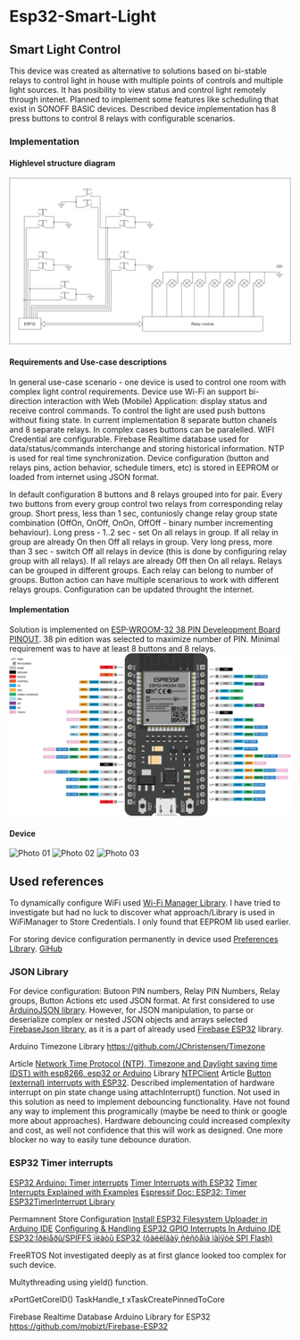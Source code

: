 
# Esp32-Smart-Light
## Smart Light Control

This device was created as alternative to solutions based on bi-stable relays to control light in house with multiple points of controls and multiple light sources. It has posibility to view status and control light remotely through intenet. Planned to implement some features like scheduling that exist in SONOFF BASIC devices. Described device implementation has 8 press buttons to control 8 relays with configurable scenarios. 

### Implementation

#### Highlevel structure diagram
![Usage Diagram](https://github.com/abajavascript/Esp32-Smart-Light/blob/main/pic/ESP32-Smart-Light-highlevel-diagram.png)

#### Requirements and Use-case descriptions

In general use-case scenario - one device is used to control one room with complex light control requirements. Device use Wi-Fi an support bi-direction interaction with Web (Mobile) Application: display status and receive control commands. To control the light are used push buttons without fixing state. In current implementation 8 separate button chanels and 8 separate relays. In complex cases buttons can be paralelled. WIFI Credential are configurable. Firebase Realtime database used for data/status/commands interchange and storing historical information. NTP is used for real time synchronization. Device configuration (button and relays pins, action behavior, schedule timers, etc) is stored in EEPROM or loaded from internet using JSON format.

In default configuration 8 buttons and 8 relays grouped into for pair. Every two buttons from every group control two relays from corresponding relay group. Short press, less than 1 sec, contuniosly change relay group state combination (OffOn, OnOff, OnOn, OffOff - binary number incrementing behaviour). Long press - 1..2 sec - set On all relays in group. If all relay in group are already On then Off all relays in group. Very long press, more than 3 sec - switch Off all relays in device (this is done by configuring relay group with all relays). If all relays are already Off then On all relays. Relays can be grouped in different groups. Each relay can belong to number of groups. Button action can have multiple scenarious to work with different relays groups. Configuration can be updated throught the internet. 

#### Implementation
Solution is implemented on [ESP-WROOM-32 38 PIN Develeopment Board PINOUT](https://www.studiopieters.nl/esp32-pinout/). 38 pin  edition was selected to maximize number of PIN. Minimal requirement was to have at least 8 buttons and 8 relays.
![PIN-OUT](https://raw.githubusercontent.com/AchimPieters/esp32-homekit-camera/master/Images/ESP32-38%20PIN-DEVBOARD.png)	

#### Device
![Photo 01](https://github.com/abajavascript/Esp32-Smart-Light/blob/main/pic/Device-01.jpg)
![Photo 02](https://github.com/abajavascript/Esp32-Smart-Light/blob/main/pic/Device-02.jpg)
![Photo 03](https://github.com/abajavascript/Esp32-Smart-Light/blob/main/pic/Device-03.jpg)


## Used references

To dynamically configure WiFi used [Wi-Fi Manager Library](https://github.com/tzapu/WiFiManager). I have tried to investigate but had no luck to discover what approach/Library is used in WiFiManager to Store Credentials. I only found that EEPROM lib used earlier.


For storing device configuration permanently in device used [Preferences Library](https://espressif-docs.readthedocs-hosted.com/projects/arduino-esp32/en/latest/api/preferences.html).
[GiHub](https://github.com/vshymanskyy/Preferences)

### JSON Library
For device configuration: Butoon PIN numbers, Relay PIN Numbers, Relay groups, Button Actions etc used JSON format. At first considered to use [ArduinoJSON library](https://arduinojson.org/). However, for JSON manipulation, to parse or deserialize complex or nested JSON objects and arrays selected [FirebaseJson library](https://github.com/mobizt/FirebaseJson), as it is a part of already used [Firebase ESP32](https://github.com/mobizt/Firebase-ESP32) library.


Arduino Timezone Library
https://github.com/JChristensen/Timezone


Article [Network Time Protocol (NTP), Timezone and Daylight saving time (DST) with esp8266, esp32 or Arduino](https://www.mischianti.org/2020/08/08/network-time-protocol-ntp-timezone-and-daylight-saving-time-dst-with-esp8266-esp32-or-arduino/)
Library [NTPClient](https://github.com/arduino-libraries/NTPClient)
Article [Button (external) interrupts with ESP32](https://iotespresso.com/button-external-interrupts-with-esp32/). 
Described implementation of hardware interrupt on pin state change using attachInterrupt() function. 
Not used in this solution as need to implement debouncing functionality. Have not found any way to implement this programically (maybe be need to think or google more about approaches).
Hardware debouncing could increased complexity and cost, as well not confidence that this will work as designed. One more blocker no way to easily tune debounce duration.

### ESP32 Timer interrupts
[ESP32 Arduino: Timer interrupts](https://techtutorialsx.com/2017/10/07/esp32-arduino-timer-interrupts/)
[Timer Interrupts with ESP32](https://iotespresso.com/timer-interrupts-with-esp32/)
[Timer Interrupts Explained with Examples](https://www.visualmicro.com/page/Timer-Interrupts-Explained.aspx)
[Espressif Doc: ESP32: Timer](https://espressif-docs.readthedocs-hosted.com/projects/arduino-esp32/en/latest/api/timer.html)
[ESP32TimerInterrupt Library](https://github.com/khoih-prog/ESP32TimerInterrupt)

Permamnent Store Configuration
[Install ESP32 Filesystem Uploader in Arduino IDE](https://randomnerdtutorials.com/install-esp32-filesystem-uploader-arduino-ide/)
[Configuring & Handling ESP32 GPIO Interrupts In Arduino IDE](https://lastminuteengineers.com/handling-esp32-gpio-interrupts-tutorial/)
[ESP32:Ïðèìåðû/SPIFFS ïëàòû ESP32 (ôàéëîâàÿ ñèñòåìà ïàìÿòè SPI Flash)](https://wikihandbk.com/wiki/ESP32:%D0%9F%D1%80%D0%B8%D0%BC%D0%B5%D1%80%D1%8B/SPIFFS_%D0%BF%D0%BB%D0%B0%D1%82%D1%8B_ESP32_(%D1%84%D0%B0%D0%B9%D0%BB%D0%BE%D0%B2%D0%B0%D1%8F_%D1%81%D0%B8%D1%81%D1%82%D0%B5%D0%BC%D0%B0_%D0%BF%D0%B0%D0%BC%D1%8F%D1%82%D0%B8_SPI_Flash))

FreeRTOS
Not investigated deeply as at first glance looked too complex for such device.

Multythreading using yield() function.

xPortGetCoreID()
TaskHandle_t
xTaskCreatePinnedToCore


Firebase Realtime Database Arduino Library for ESP32
https://github.com/mobizt/Firebase-ESP32
